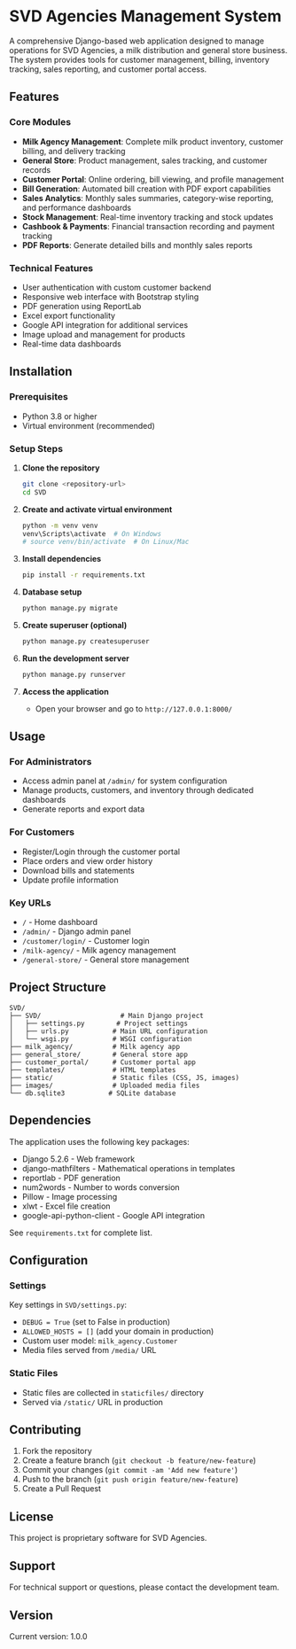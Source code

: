 # SVD Agencies Management System

A comprehensive Django-based web application designed to manage operations for SVD Agencies, a milk distribution and general store business. The system provides tools for customer management, billing, inventory tracking, sales reporting, and customer portal access.

## Features

### Core Modules
- **Milk Agency Management**: Complete milk product inventory, customer billing, and delivery tracking
- **General Store**: Product management, sales tracking, and customer records
- **Customer Portal**: Online ordering, bill viewing, and profile management
- **Bill Generation**: Automated bill creation with PDF export capabilities
- **Sales Analytics**: Monthly sales summaries, category-wise reporting, and performance dashboards
- **Stock Management**: Real-time inventory tracking and stock updates
- **Cashbook & Payments**: Financial transaction recording and payment tracking
- **PDF Reports**: Generate detailed bills and monthly sales reports

### Technical Features
- User authentication with custom customer backend
- Responsive web interface with Bootstrap styling
- PDF generation using ReportLab
- Excel export functionality
- Google API integration for additional services
- Image upload and management for products
- Real-time data dashboards

## Installation

### Prerequisites
- Python 3.8 or higher
- Virtual environment (recommended)

### Setup Steps

1. **Clone the repository**
   ```bash
   git clone <repository-url>
   cd SVD
   ```

2. **Create and activate virtual environment**
   ```bash
   python -m venv venv
   venv\Scripts\activate  # On Windows
   # source venv/bin/activate  # On Linux/Mac
   ```

3. **Install dependencies**
   ```bash
   pip install -r requirements.txt
   ```

4. **Database setup**
   ```bash
   python manage.py migrate
   ```

5. **Create superuser (optional)**
   ```bash
   python manage.py createsuperuser
   ```

6. **Run the development server**
   ```bash
   python manage.py runserver
   ```

7. **Access the application**
   - Open your browser and go to `http://127.0.0.1:8000/`

## Usage

### For Administrators
- Access admin panel at `/admin/` for system configuration
- Manage products, customers, and inventory through dedicated dashboards
- Generate reports and export data

### For Customers
- Register/Login through the customer portal
- Place orders and view order history
- Download bills and statements
- Update profile information

### Key URLs
- `/` - Home dashboard
- `/admin/` - Django admin panel
- `/customer/login/` - Customer login
- `/milk-agency/` - Milk agency management
- `/general-store/` - General store management

## Project Structure

```
SVD/
├── SVD/                    # Main Django project
│   ├── settings.py        # Project settings
│   ├── urls.py           # Main URL configuration
│   └── wsgi.py           # WSGI configuration
├── milk_agency/          # Milk agency app
├── general_store/        # General store app
├── customer_portal/      # Customer portal app
├── templates/            # HTML templates
├── static/               # Static files (CSS, JS, images)
├── images/               # Uploaded media files
└── db.sqlite3           # SQLite database
```

## Dependencies

The application uses the following key packages:
- Django 5.2.6 - Web framework
- django-mathfilters - Mathematical operations in templates
- reportlab - PDF generation
- num2words - Number to words conversion
- Pillow - Image processing
- xlwt - Excel file creation
- google-api-python-client - Google API integration

See `requirements.txt` for complete list.

## Configuration

### Settings
Key settings in `SVD/settings.py`:
- `DEBUG = True` (set to False in production)
- `ALLOWED_HOSTS = []` (add your domain in production)
- Custom user model: `milk_agency.Customer`
- Media files served from `/media/` URL

### Static Files
- Static files are collected in `staticfiles/` directory
- Served via `/static/` URL in production

## Contributing

1. Fork the repository
2. Create a feature branch (`git checkout -b feature/new-feature`)
3. Commit your changes (`git commit -am 'Add new feature'`)
4. Push to the branch (`git push origin feature/new-feature`)
5. Create a Pull Request

## License

This project is proprietary software for SVD Agencies.

## Support

For technical support or questions, please contact the development team.

## Version

Current version: 1.0.0
